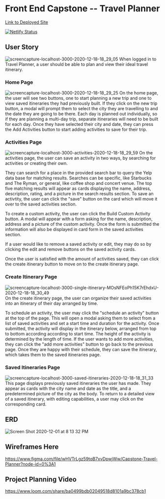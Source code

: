 # Front End Capstone -- Travel Planner

<a href="https://sm-travel-planner.netlify.app/">Link to Deployed Site</a>

[![Netlify Status](https://api.netlify.com/api/v1/badges/c44b79f2-12aa-4ad6-9ef2-2c2d4a7bc1b1/deploy-status)](https://app.netlify.com/sites/sm-travel-planner/deploys)

## User Story
![screencapture-localhost-3000-2020-12-18-18_29_05](https://user-images.githubusercontent.com/65687019/102676617-07e64a80-4164-11eb-977e-fd4fbe2bc522.png)
When logged in to Travel Planner, a user should be able to plan and view their ideal travel itinerary. 

### Home Page
![screencapture-localhost-3000-2020-12-18-18_29_25](https://user-images.githubusercontent.com/65687019/102676615-06b51d80-4164-11eb-8059-58c9357714b7.png)
On the home page, the user will see two buttons, one to start planning a new trip and one to view saved itineraries they had previously built. If they click on the new trip button, a modal will prompt them to select the city they are travelling to and the date they are going to be there. Each day is planned out individually, so if they are planning a multi-day trip, separate itineraries will need to be built for each day. Once they have selected their city and date, they can press the Add Activities button to start adding activities to save for their trip. 

### Activities Page
![screencapture-localhost-3000-activities-2020-12-18-18_29_59](https://user-images.githubusercontent.com/65687019/102676614-0583f080-4164-11eb-911d-80e9756a0187.png)
On the activities page, the user can save an activity in two ways, by searching for activities or creating their own.

They can search for a place in the provided search bar to query the Yelp data base for matching results. Searches can be specific, like Starbucks and The Ryman, or general, like coffee shop and concert venue. The top five matching results will appear as cards displaying the name, address, description, rating, and a picture in the search results section. To save an activtity, the user can click the "save" button on the card which will move it over to the saved activities section.

To create a custom activity, the user can click the Build Custom Activity button. A modal will appear with a form asking for the name, description, address and a picture of the custom activity. Once the form is submitted the information will also be displayed in card form in the saved activities section.

If a user would like to remove a saved activity or edit, they may do so by clicking the edit and remove buttons on the saved activity cards. 

Once the user is satisfied with the amount of activities saved, they can click the create itinerary button to move on to the create itinerary page. 

### Create Itinerary Page
![screencapture-localhost-3000-single-itinerary-MOsNFEoPh15K7rEhdxU-2020-12-18-18_30_49](https://user-images.githubusercontent.com/65687019/102676613-0452c380-4164-11eb-96cd-b8635930d92f.png)
On the create itinerary page, the user can organize their saved activities into an itinerary of their day arranged by time. 

To schedule an activity, the user may click the "schedule an activity" button at the top of the page. This will open a modal asking them to select from a list of saved activities and set a start time and duration for the activity. Once submitted, the activity will display in the itinerary below, arranged from top to bottom according according to start time. The height of the activity is determined by the length of time. If the user wants to add more activities, they can click the "add more activities" button to go back to the previous page. Once they are happy with their schedule, they can save the itinerary, which takes them to the saved itineraries page. 

### Saved Itineraries Page
![screencapture-localhost-3000-saved-itineraries-2020-12-18-18_31_33](https://user-images.githubusercontent.com/65687019/102676610-02890000-4164-11eb-8b2a-d1c3fdd94114.png)
This page displays previously saved itineraries the user has made. They appear as cards with the city name and date as the title, and a predetermined picture of the city as the body. To return to a detailed view of a saved itinerary, with editing capabilities, a user may click on the corresponding card. 




## ERD
![Screen Shot 2020-12-01 at 8 13 32 PM](https://user-images.githubusercontent.com/65687019/100819459-d5bdb480-3411-11eb-93c6-0d0016aefcb9.png)

## Wireframes Here
https://www.figma.com/file/wHVTrLgz59tqB7xvDpwjWw/Capstone-Travel-Planner?node-id=0%3A1

## Project Planning Video
https://www.loom.com/share/ba0499bdb02049518d8101a9bc378cb1
